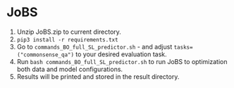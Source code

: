# JoBS

1. Unzip JoBS.zip to current directory.
2. `pip3 install -r requirements.txt`
3. Go to `commands_BO_full_SL_predictor.sh` - and adjust `tasks=("commonsense_qa")` to your desired evaluation task.
4. Run `bash commands_BO_full_SL_predictor.sh` to run JoBS to optimization both data and model configurations.
5. Results will be printed and stored in the result directory.
